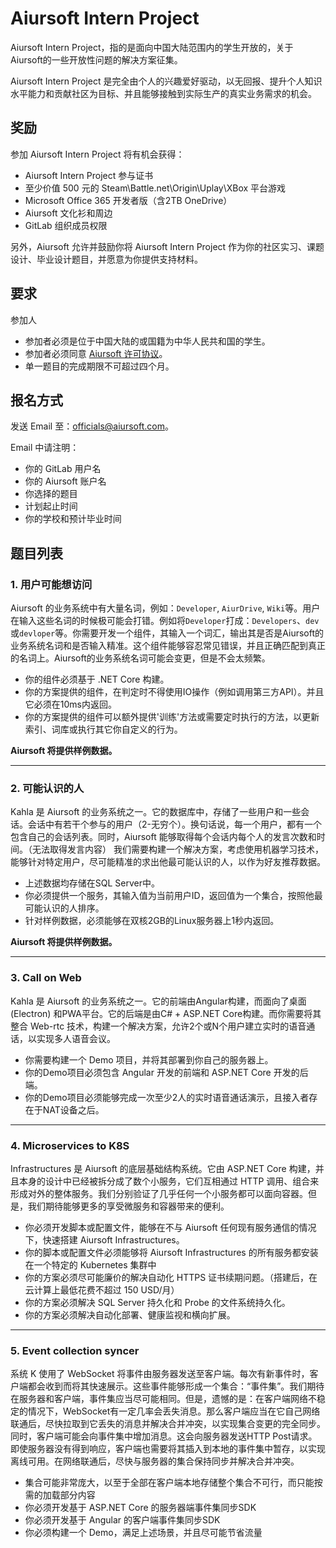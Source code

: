 # Aiursoft Intern Project

Aiursoft Intern Project，指的是面向中国大陆范围内的学生开放的，关于Aiursoft的一些开放性问题的解决方案征集。

Aiursoft Intern Project 是完全由个人的兴趣爱好驱动，以无回报、提升个人知识水平能力和贡献社区为目标、并且能够接触到实际生产的真实业务需求的机会。

## 奖励

参加 Aiursoft Intern Project 将有机会获得：

* Aiursoft Intern Project 参与证书
* 至少价值 500 元的 Steam\Battle.net\Origin\Uplay\XBox 平台游戏
* Microsoft Office 365 开发者版（含2TB OneDrive）
* Aiursoft 文化衫和周边
* GitLab 组织成员权限

另外，Aiursoft 允许并鼓励你将 Aiursoft Intern Project 作为你的社区实习、课题设计、毕业设计题目，并愿意为你提供支持材料。

## 要求

参加人

* 参加者必须是位于中国大陆的或国籍为中华人民共和国的学生。
* 参加者必须同意 [Aiursoft 许可协议](https://www.aiursoft.com/docs/terms)。
* 单一题目的完成期限不可超过四个月。

## 报名方式

发送 Email 至：[officials@aiursoft.com](mailto:officials@aiursoft.com)。

Email 中请注明：

* 你的 GitLab 用户名
* 你的 Aiursoft 账户名
* 你选择的题目
* 计划起止时间
* 你的学校和预计毕业时间

## 题目列表

### 1. 用户可能想访问

Aiursoft 的业务系统中有大量名词，例如：`Developer`, `AiurDrive`, `Wiki`等。用户在输入这些名词的时候极可能会打错。例如将`Developer`打成：`Developers`、`dev`或`devloper`等。你需要开发一个组件，其输入一个词汇，输出其是否是Aiursoft的业务系统名词和是否输入精准。这个组件能够容忍常见错误，并且正确匹配到真正的名词上。Aiursoft的业务系统名词可能会变更，但是不会太频繁。

* 你的组件必须基于 .NET Core 构建。
* 你的方案提供的组件，在判定时不得使用IO操作（例如调用第三方API）。并且它必须在10ms内返回。
* 你的方案提供的组件可以额外提供'训练'方法或需要定时执行的方法，以更新索引、词库或执行其它你自定义的行为。

**Aiursoft 将提供样例数据。**

-------

### 2. 可能认识的人

Kahla 是 Aiursoft 的业务系统之一。它的数据库中，存储了一些用户和一些会话。会话中有若干个参与的用户（2-无穷个）。换句话说，每一个用户，都有一个包含自己的会话列表。同时，Aiursoft 能够取得每个会话内每个人的发言次数和时间。（无法取得发言内容） 我们需要构建一个解决方案，考虑使用机器学习技术，能够针对特定用户，尽可能精准的求出他最可能认识的人，以作为好友推荐数据。

* 上述数据均存储在SQL Server中。
* 你必须提供一个服务，其输入值为当前用户ID，返回值为一个集合，按照他最可能认识的人排序。
* 针对样例数据，必须能够在双核2GB的Linux服务器上1秒内返回。

**Aiursoft 将提供样例数据。**

-------

### 3. Call on Web

Kahla 是 Aiursoft 的业务系统之一。它的前端由Angular构建，而面向了桌面 (Electron) 和PWA平台。它的后端是由C# + ASP.NET Core构建。而你需要将其整合 Web-rtc 技术，构建一个解决方案，允许2个或N个用户建立实时的语音通话，以实现多人语音会议。

* 你需要构建一个 Demo 项目，并将其部署到你自己的服务器上。
* 你的Demo项目必须包含 Angular 开发的前端和 ASP.NET Core 开发的后端。
* 你的Demo项目必须能够完成一次至少2人的实时语音通话演示，且接入者存在于NAT设备之后。

-------

### 4. Microservices to K8S

Infrastructures 是 Aiursoft 的底层基础结构系统。它由 ASP.NET Core 构建，并且本身的设计中已经被拆分成了数个小服务，它们互相通过 HTTP 调用、组合来形成对外的整体服务。我们分别验证了几乎任何一个小服务都可以面向容器。但是，我们期待能够更多的享受微服务和容器带来的便利。

* 你必须开发脚本或配置文件，能够在不与 Aiursoft 任何现有服务通信的情况下，快速搭建 Aiursoft Infrastructures。
* 你的脚本或配置文件必须能够将 Aiursoft Infrastructures 的所有服务都安装在一个特定的 Kubernetes 集群中
* 你的方案必须尽可能廉价的解决自动化 HTTPS 证书续期问题。（搭建后，在云计算上最低花费不超过 150 USD/月）
* 你的方案必须解决 SQL Server 持久化和 Probe 的文件系统持久化。
* 你的方案必须解决自动化部署、健康监视和横向扩展。

-------

### 5. Event collection syncer

系统 K 使用了 WebSocket 将事件由服务器发送至客户端。每次有新事件时，客户端都会收到而将其快速展示。这些事件能够形成一个集合：“事件集”。我们期待在服务器和客户端，事件集应当尽可能相同。但是，遗憾的是：在客户端网络不稳定的情况下，WebSocket有一定几率会丢失消息。那么客户端应当在它自己网络联通后，尽快拉取到它丢失的消息并解决合并冲突，以实现集合变更的完全同步。同时，客户端可能会向事件集中增加消息。这会向服务器发送HTTP Post请求。即使服务器没有得到响应，客户端也需要将其插入到本地的事件集中暂存，以实现离线可用。在网络联通后，尽快与服务器的集合保持同步并解决合并冲突。

* 集合可能非常庞大，以至于全部在客户端本地存储整个集合不可行，而只能按需的加载部分内容
* 你必须开发基于 ASP.NET Core 的服务器端事件集同步SDK
* 你必须开发基于 Angular 的客户端事件集同步SDK
* 你必须构建一个 Demo，满足上述场景，并且尽可能节省流量
